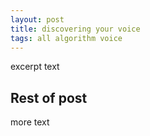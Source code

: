 ```yaml
---
layout: post
title: discovering your voice
tags: all algorithm voice
---
```

<p class="message">
excerpt text
</p>
<!--more-->

## Rest of post
more text
